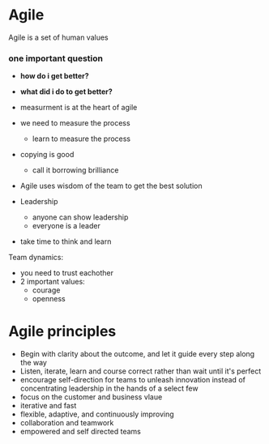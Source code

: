 # Agile
Agile is a set of human values

### one important question
- **how do i get better?**
- **what did i do to get better?**

- measurment is at the heart of agile
- we need to measure the process
  - learn to measure the process
 
- copying is good
  - call it borrowing brilliance

- Agile uses wisdom of the team to get the best solution
- Leadership
  - anyone can show leadership
  - everyone is a leader

- take time to think and learn

Team dynamics:
- you need to trust eachother
- 2 important values:
  - courage
  - openness

# Agile principles
- Begin with clarity about the outcome, and let it guide every step along the way
- Listen, iterate, learn and course correct rather than wait until it's perfect
- encourage self-direction for teams to unleash innovation instead of concentrating leadership in the hands of a select few
- focus on the customer and business vlaue
- iterative and fast
- flexible, adaptive, and continuously improving
- collaboration and teamwork
- empowered and self directed teams
